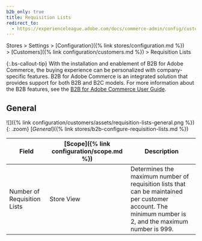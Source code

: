 ```yaml
---
b2b_only: true
title: Requisition Lists
redirect_to:
  - https://experienceleague.adobe.com/docs/commerce-admin/config/customers/requisition-lists.html
---
```


Stores > Settings > [Configuration]({% link stores/configuration.md %}) > [Customers]({% link configuration/customers.md %}) > Requisition Lists

{:.bs-callout-tip}
With the installation and enablement of B2B for Adobe Commerce, the buying experience can be personalized with company-specific features. B2B for Adobe Commerce is an integrated solution that provides support for both B2B and B2C models. For more information about the B2B features, see the [B2B for Adobe Commerce User Guide](https://experienceleague.adobe.com/docs/commerce-admin/b2b/introduction.html).

## General

![]({% link configuration/customers/assets/requisition-lists-general.png %}){: .zoom}
[_General_]({% link stores/b2b-configure-requisition-lists.md %})

|Field|[Scope]({% link configuration/scope.md %})|Description|
|--- |--- |--- |
|Number of Requisition Lists|Store View|Determines the maximum number of requisition lists that can be maintained per customer account. The minimum number is 2, and the maximum number is 999.|
